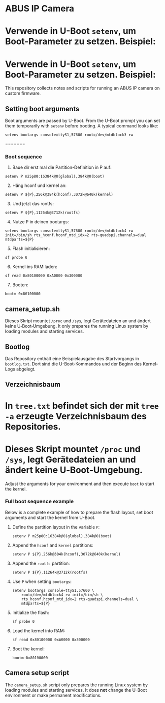 # ABUS IP Camera


Verwende in U-Boot `setenv`, um Boot-Parameter zu setzen. Beispiel:
=======

Verwende in U-Boot `setenv`, um Boot-Parameter zu setzen. Beispiel:
=======
This repository collects notes and scripts for running an ABUS IP camera on custom firmware.

## Setting boot arguments

Boot arguments are passed by U-Boot. From the U-Boot prompt you can set them temporarily with `setenv` before booting. A typical command looks like:



```
setenv bootargs console=ttyS1,57600 root=/dev/mtdblock3 rw
```

=======


### Boot sequence

1) Baue dir erst mal die Partition-Definition in P auf:
```
setenv P m25p80:16384k@0(global),384k@0(boot)
```
2) Häng hconf und kernel an:
```
setenv P ${P},256k@384k(hconf),3072k@640k(kernel)
```
3) Und jetzt das rootfs:
```
setenv P ${P},11264k@3712k(rootfs)
```
4) Nutze P in deinen bootargs:
```
setenv bootargs console=ttyS1,57600 root=/dev/mtdblock4 rw init=/bin/sh rts_hconf.hconf_mtd_idx=2 rts-quadspi.channels=dual mtdparts=${P}
```
5) Flash initialisieren:
```
sf probe 0
```
6) Kernel ins RAM laden:
```
sf read 0x80100000 0xA0000 0x300000
```
7) Booten:
```
bootm 0x80100000
```

## camera_setup.sh


Dieses Skript mountet `/proc` und `/sys`, legt Gerätedateien an und ändert keine U‑Boot‑Umgebung. It only prepares the running Linux system by loading modules and starting services.

## Bootlog

Das Repository enthält eine Beispielausgabe des Startvorgangs in `bootlog.txt`. Dort sind die U-Boot-Kommandos und der Beginn des Kernel-Logs abgelegt.

## Verzeichnisbaum

In `tree.txt` befindet sich der mit `tree -a` erzeugte Verzeichnisbaum des Repositories.
=======
Dieses Skript mountet `/proc` und `/sys`, legt Gerätedateien an und ändert keine U‑Boot‑Umgebung.
=======
Adjust the arguments for your environment and then execute `boot` to start the kernel.

### Full boot sequence example

Below is a complete example of how to prepare the flash layout, set boot arguments and start the kernel from U-Boot.

1. Define the partition layout in the variable `P`:
   ````
   setenv P m25p80:16384k@0(global),384k@0(boot)
   ````
2. Append the `hconf` and `kernel` partitions:
   ````
   setenv P ${P},256k@384k(hconf),3072k@640k(kernel)
   ````
3. Append the `rootfs` partition:
   ````
   setenv P ${P},11264k@3712k(rootfs)
   ````
4. Use `P` when setting `bootargs`:
   ````
   setenv bootargs console=ttyS1,57600 \
       root=/dev/mtdblock4 rw init=/bin/sh \
       rts_hconf.hconf_mtd_idx=2 rts-quadspi.channels=dual \
       mtdparts=${P}
   ````
5. Initialize the flash:
   ````
   sf probe 0
   ````
6. Load the kernel into RAM:
   ````
   sf read 0x80100000 0xA0000 0x300000
   ````
7. Boot the kernel:
   ````
   bootm 0x80100000
   ````

## Camera setup script

The `camera_setup.sh` script only prepares the running Linux system by loading modules and starting services. It does **not** change the U-Boot environment or make permanent modifications.


